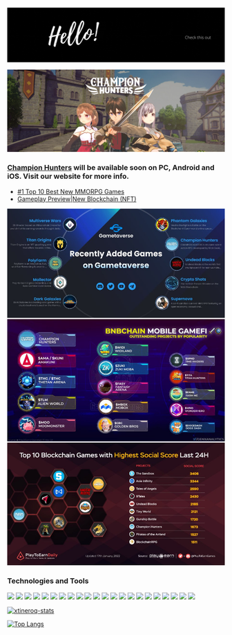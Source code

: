 ![header](https://raw.githubusercontent.com/xtineroq/xtineroq/master/GitHub-header.gif)

![championhunters](https://raw.githubusercontent.com/xtineroq/xtineroq/master/ch-banner.png)

### [Champion Hunters](https://championhuntersgame.com/) will be available soon on PC, Android and iOS. Visit our website for more info.
- [#1 Top 10 Best New MMORPG Games](https://www.youtube.com/watch?v=zs7Mp_-msgs)
- [Gameplay Preview|New Blockchain (NFT)](https://www.youtube.com/watch?v=6tmBdudo1Lg)

![gametaverse](https://raw.githubusercontent.com/xtineroq/xtineroq/master/pic1.jpg)
![genx](https://raw.githubusercontent.com/xtineroq/xtineroq/master/pic2.jpg)
![p2e](https://raw.githubusercontent.com/xtineroq/xtineroq/master/pic3.jpg)

### Technologies and Tools
![](https://img.shields.io/badge/HTML-informational?style=flat&logo=html5&logoColor=white&color=006666)
![](https://img.shields.io/badge/CSS-informational?style=flat&logo=css3&logoColor=white&color=006666)
![](https://img.shields.io/badge/Sass-informational?style=flat&logo=sass&logoColor=white&color=006666)
![](https://img.shields.io/badge/JavaScript-informational?style=flat&logo=javascript&logoColor=white&color=006666)
![](https://img.shields.io/badge/NodeJS-informational?style=flat&logo=node.js&logoColor=white&color=006666)
![](https://img.shields.io/badge/Express-informational?style=flat&logo=express&logoColor=white&color=006666)
![](https://img.shields.io/badge/Python-informational?style=flat&logo=python&logoColor=white&color=006666)
![](https://img.shields.io/badge/Git-informational?style=flat&logo=git&logoColor=white&color=006666)
![](https://img.shields.io/badge/MySQL-informational?style=flat&logo=mysql&logoColor=white&color=006666)
![](https://img.shields.io/badge/MongoDB-informational?style=flat&logo=mongodb&logoColor=white&color=006666)
![](https://img.shields.io/badge/React-informational?style=flat&logo=react&logoColor=white&color=006666)
![](https://img.shields.io/badge/NextJS-informational?style=flat&logo=next.js&logoColor=white&color=006666)
![](https://img.shields.io/badge/Tailwind-informational?style=flat&logo=tailwind-css&logoColor=white&color=006666)
![](https://img.shields.io/badge/MaterialUI-informational?style=flat&logo=material-ui&logoColor=white&color=006666)
![](https://img.shields.io/badge/Redux-informational?style=flat&logo=redux&logoColor=white&color=006666)
![](https://img.shields.io/badge/Expo-informational?style=flat&logo=expo&logoColor=white&color=006666)
![](https://img.shields.io/badge/Docker-informational?style=flat&logo=docker&logoColor=white&color=006666)
![](https://img.shields.io/badge/Firebase-informational?style=flat&logo=firebase&logoColor=white&color=006666)
![](https://img.shields.io/badge/Heroku-informational?style=flat&logo=heroku&logoColor=white&color=006666)
![](https://img.shields.io/badge/Wordpress-informational?style=flat&logo=wordpress&logoColor=white&color=006666)
![](https://img.shields.io/badge/InVision-informational?style=flat&logo=invision&logoColor=white&color=006666)
![](https://img.shields.io/badge/JIRA-informational?style=flat&logo=jira-software&logoColor=white&color=006666)


[![xtineroq-stats](https://github-readme-stats.vercel.app/api?username=xtineroq&count_private=true&show_icons=true&theme=gotham)](https://github.com/xtineroq/github-readme-stats)

[![Top Langs](https://github-readme-stats.vercel.app/api/top-langs/?username=xtineroq&layout=compact&theme=gotham)](https://github.com/xtineroq/github-readme-stats)

